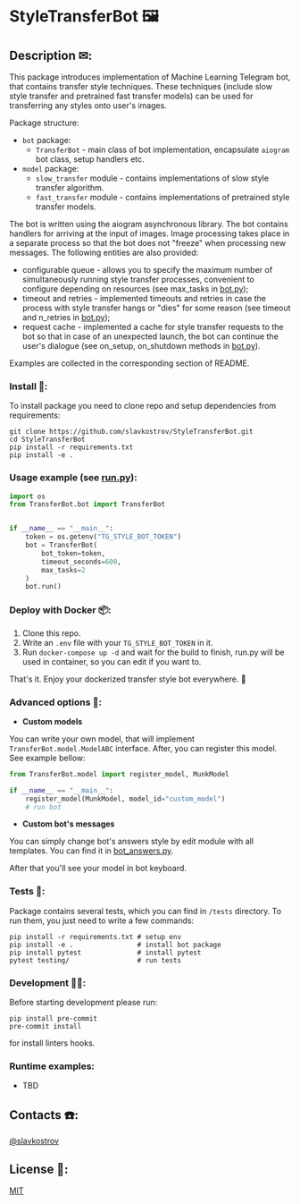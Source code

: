 # StyleTransferBot 🖼️

## Description ✉:

This package introduces implementation of Machine Learning Telegram bot, that contains transfer style techniques.
These techniques (include slow style transfer and pretrained fast transfer models) can be used for transferring any styles
onto user's images.

Package structure:
* `bot` package:
  * `TransferBot` - main class of bot implementation, encapsulate `aiogram` bot class, setup handlers etc.
* `model` package:
  * `slow_transfer` module - contains implementations of slow style transfer algorithm.
  * `fast_transfer` module - contains implementations of pretrained style transfer models.

The bot is written using the aiogram asynchronous library.
The bot contains handlers for arriving at the input of images.
Image processing takes place in a separate process so that the bot does not "freeze" when processing new messages.
The following entities are also provided:
- configurable queue - allows you to specify the maximum number of simultaneously running style transfer processes,
convenient to configure depending on resources (see max_tasks in [bot.py](TranferBot/bot/run.py));
- timeout and retries - implemented timeouts and retries in case
the process with style transfer hangs or "dies" for some reason (see timeout and n_retries in [bot.py](TranferBot/bot/run.py));
- request cache - implemented a cache for style transfer requests to the bot so that in case of an unexpected launch,
the bot can continue the user's dialogue (see on_setup, on_shutdown methods in [bot.py](TranferBot/bot/run.py)).

Examples are collected in the corresponding section of README.

### Install 🔨:

To install package you need to clone repo and setup dependencies from requirements:

```shell
git clone https://github.com/slavkostrov/StyleTransferBot.git
cd StyleTransferBot
pip install -r requirements.txt
pip install -e .
```

### Usage example (see [run.py](run.py)):

```python
import os
from TransferBot.bot import TransferBot


if __name__ == "__main__":
    token = os.getenv("TG_STYLE_BOT_TOKEN")
    bot = TransferBot(
        bot_token=token,
        timeout_seconds=600,
        max_tasks=2
    )
    bot.run()
```

### Deploy with Docker 📦:

1. Clone this repo.
2. Write an `.env` file with your `TG_STYLE_BOT_TOKEN` in it.
3. Run `docker-compose up -d` and wait for the build to finish, run.py will be used in container,
so you can edit if you want to.

That's it. Enjoy your dockerized transfer style bot everywhere. 🚀

### Advanced options 🧘:
* **Custom models**

You can write your own model, that will implement `TransferBot.model.ModelABC` interface.
After, you can register this model. See example bellow:

```python
from TransferBot.model import register_model, MunkModel

if __name__ == "__main__":
    register_model(MunkModel, model_id="custom_model")
    # run bot
```

* **Custom bot's messages**

You can simply change bot's answers style by edit module with all templates.
You can find it in [bot_answers.py](./TransferBot/bot/bot_answers.py).

After that you'll see your model in bot keyboard.

### Tests 🧪:

Package contains several tests, which you can find in `/tests` directory.
To run them, you just need to write a few commands:

```shell
pip install -r requirements.txt # setup env
pip install -e .                # install bot package
pip install pytest              # install pytest
pytest testing/                 # run tests
```

### Development 👨‍💻:

Before starting development please run:

```shell
pip install pre-commit
pre-commit install
```

for install linters hooks.

### Runtime examples:
* TBD


## Contacts ☎️:

[@slavkostrov](https://t.me/slavkostrov)

## License 🪪:

[MIT](LICENSE)
